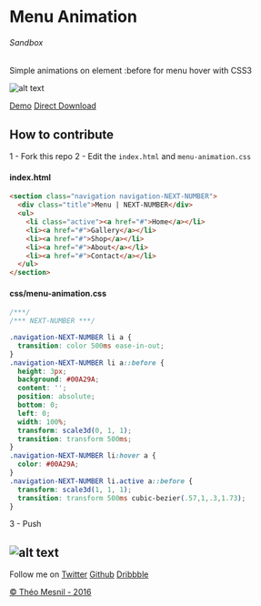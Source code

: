 # Menu Animation

###### Sandbox
Simple animations on element :before for menu hover with CSS3

![alt text](http://www.theomesnil.com/data/images/MenuAnimation.gif "theomesnil.com") 

[Demo](http://www.theomesnil.com/demo/MenuAnimation/)
[Direct Download](http://www.theomesnil.com/demo/MenuAnimation/MenuAnimation.zip)

## How to contribute

1 - Fork this repo
2 - Edit the `index.html` and `menu-animation.css`

#### index.html

```html
<section class="navigation navigation-NEXT-NUMBER">
  <div class="title">Menu | NEXT-NUMBER</div>
  <ul>
    <li class="active"><a href="#">Home</a></li>
    <li><a href="#">Gallery</a></li>
    <li><a href="#">Shop</a></li>
    <li><a href="#">About</a></li>
    <li><a href="#">Contact</a></li>
  </ul>
</section>
```

#### css/menu-animation.css

```css
/***/
/*** NEXT-NUMBER ***/

.navigation-NEXT-NUMBER li a {
  transition: color 500ms ease-in-out;
}
.navigation-NEXT-NUMBER li a::before {
  height: 3px;
  background: #00A29A;
  content: '';
  position: absolute;
  bottom: 0;
  left: 0;
  width: 100%;
  transform: scale3d(0, 1, 1);
  transition: transform 500ms;
}
.navigation-NEXT-NUMBER li:hover a {
  color: #00A29A;
}
.navigation-NEXT-NUMBER li.active a::before {
  transform: scale3d(1, 1, 1);
  transition: transform 500ms cubic-bezier(.57,1,.3,1.73);
}
```
3 - Push

## ![alt text](https://avatars2.githubusercontent.com/u/11488084?v=3&s=60 "theomesnil.com")

Follow me on [Twitter](https://twitter.com/theomesnil) [Github](https://github.com/mesniltheo) [Dribbble](https://dribbble.com/theomesnil)

[© Théo Mesnil - 2016](http://www.theomesnil.com)

